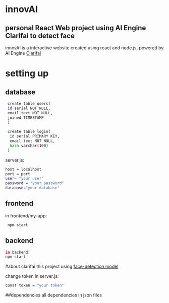 # innovAI
## personal React Web project using AI Engine Clarifai to detect face
 innovAI is a interactive website created using react and node.js, powered by AI Engine [Clarifai](https://www.clarifai.com/)  
# setting up
## database
 ```sh
  create table users(
  id serial NOT NULL,
  email text NOT NULL,
  joined TIMESTAMP
  )
  
  create table login(
   id serial PRIMARY KEY,
   email text NOT NULL,
   hash varchar(100)
  )
 ```
 server.js:
 ```sh
 host = localhost
 port = port
 user= "your user"
 password = "your password"
 database="your database"
 ```
 
 ## frontend
in frontend/my-app:
```sh
 npm start
 ```
 
 ##  backend
 ```sh
in backend:
 npm start
```

#about clarifai
this project using [face-detection model](https://clarifai.com/clarifai/main/models/face-detection)

change token in server.js:
```sh
const token = "your token"
```
 ##dependencies
 all dependencies in json files 

